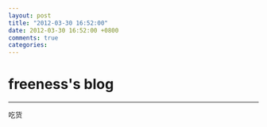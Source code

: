 ```yaml
---
layout: post
title: "2012-03-30 16:52:00"
date: 2012-03-30 16:52:00 +0800
comments: true
categories: 
---
```


# freeness's blog

----------

>
吃货